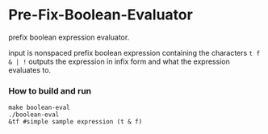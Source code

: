 # Pre-Fix-Boolean-Evaluator
prefix boolean expression evaluator. 

input is nonspaced prefix boolean expression containing the characters `t f & | !`
outputs the expression in infix form and what the expression evaluates to.

### How to build and run
```
make boolean-eval
./boolean-eval
&tf #simple sample expression (t & f)
```
